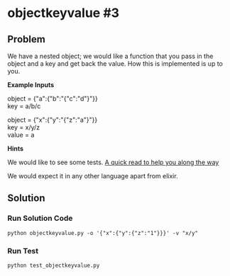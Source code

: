 # objectkeyvalue #3

## Problem

We have a nested object; we would like a function that you pass in the object and a key and get back the value. How this is implemented is up to you.

**Example Inputs**

object = {"a":{"b":"{"c":"d"}"}}  
key = a/b/c  

object = {"x":{"y":"{"z":"a"}"}}  
key = x/y/z  
value = a

**Hints**

We would like to see some tests. [A quick read to help you along the way](https://hexdocs.pm/elixir/master/Kernel.html#get_in/2)

We would expect it in any other language apart from elixir.

## Solution

### Run Solution Code

```
python objectkeyvalue.py -o '{"x":{"y":{"z":"1"}}}' -v "x/y"
```

### Run Test

```
python test_objectkeyvalue.py
```